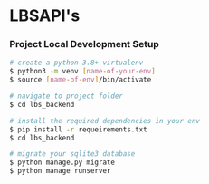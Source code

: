 # LBSAPI's

### Project Local Development Setup

```bash
# create a python 3.8+ virtualenv
$ python3 -m venv [name-of-your-env]
$ source [name-of-env]/bin/activate

# navigate to project folder
$ cd lbs_backend

# install the required dependencies in your env
$ pip install -r requeirements.txt
$ cd lbs_backend

# migrate your sqlite3 database
$ python manage.py migrate
$ python manage runserver


```
